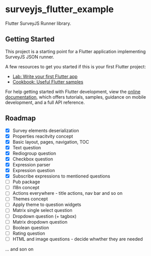 # surveyjs_flutter_example

Flutter SurveyJS Runner library.

## Getting Started

This project is a starting point for a Flutter application implementing SurveyJS JSON runner.

A few resources to get you started if this is your first Flutter project:

- [Lab: Write your first Flutter app](https://docs.flutter.dev/get-started/codelab)
- [Cookbook: Useful Flutter samples](https://docs.flutter.dev/cookbook)

For help getting started with Flutter development, view the
[online documentation](https://docs.flutter.dev/), which offers tutorials,
samples, guidance on mobile development, and a full API reference.

## Roadmap
 - [x] Survey elements deserialization
 - [x] Properties reacitvity concept
 - [x] Basic layout, pages, navigation, TOC
 - [x] Text question
 - [x] Rediogroup question
 - [x] Checkbox question
 - [x] Expression parser
 - [x] Expression question
 - [x] Subscribe expressions to mentioned questions
 - [ ] Pub package
 - [ ] I18n concept
 - [ ] Actions everywhere - title actions, nav bar and so on
 - [ ] Themes concept
 - [ ] Apply theme to question widgets
 - [ ] Matrix single select question
 - [ ] Dropdown question (+ tagbox)
 - [ ] Matrix dropdown question
 - [ ] Boolean question
 - [ ] Rating question
 - [ ] HTML and image questions - decide whwther they are needed
 
 ... and son on
